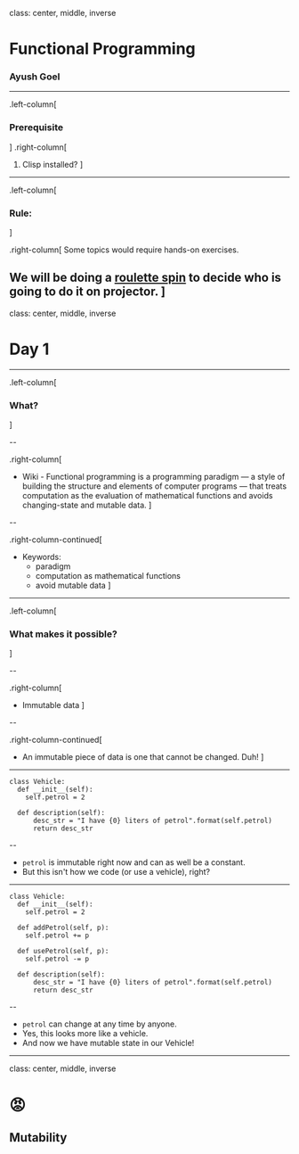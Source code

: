 class: center, middle, inverse

# Functional Programming
### Ayush Goel

---

.left-column[
 ### Prerequisite
]
.right-column[
  1. Clisp installed?
]
---

.left-column[
 ### Rule:
]

.right-column[
Some topics would require hands-on exercises.

We will be doing a [roulette spin](http://wheeldecide.com/index.php?c1=Ayush&time=5) to decide who is going to do it on projector.
]
---
class: center, middle, inverse

# Day 1

---

.left-column[
### What?
]

--

.right-column[
* Wiki - Functional programming is a programming paradigm — a style of building the structure and elements of computer programs — that treats computation as the evaluation of mathematical functions and avoids changing-state and mutable data.
]

--

.right-column-continued[
* Keywords:
  - paradigm
  - computation as mathematical functions
  - avoid mutable data
]

---

.left-column[
### What makes it possible?
]

--

.right-column[
* Immutable data
]

--

.right-column-continued[
* An immutable piece of data is one that cannot be changed. Duh!
]

---

```
class Vehicle:
  def __init__(self):
    self.petrol = 2

  def description(self):
      desc_str = "I have {0} liters of petrol".format(self.petrol)
      return desc_str
```

--

* `petrol` is immutable right now and can as well be a constant.
* But this isn't how we code (or use a vehicle), right?

---

```
class Vehicle:
  def __init__(self):
    self.petrol = 2

  def addPetrol(self, p):
    self.petrol += p

  def usePetrol(self, p):
    self.petrol -= p

  def description(self):
      desc_str = "I have {0} liters of petrol".format(self.petrol)
      return desc_str
```

--

* `petrol` can change at any time by anyone.
* Yes, this looks more like a vehicle.
* And now we have mutable state in our Vehicle!

---
class: center, middle, inverse

# 😡
## Mutability
